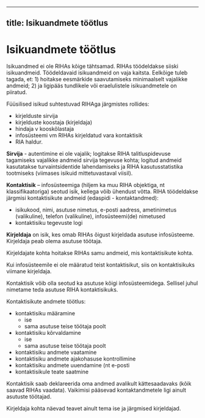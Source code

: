----
title: Isikuandmete töötlus
---

# Isikuandmete töötlus

Isikuandmed ei ole RIHAs kõige tähtsamad. RIHAs töödeldakse siiski isikuandmeid. Töödeldavaid isikuandmeid on vaja kaitsta. Eelkõige tuleb tagada, et: 1) hoitakse eesmärkide saavutamiseks minimaalselt vajalikke andmeid; 2) ja ligipääs tundlikele või eraelulistele isikuandmetele on piiratud. 

Füüsilised isikud suhtestuvad RIHAga järgmistes rollides:
- kirjelduste sirvija
- kirjelduste koostaja (kirjeldaja)
- hindaja v kooskõlastaja
- infosüsteemi vm RIHAs kirjeldatud vara kontaktisik
- RIA haldur.

__Sirvija__ - autentimine ei ole vajalik; logitakse RIHA talitluspidevuse tagamiseks vajalikke andmeid sirvija tegevuse kohta; logitud andmeid kasutatakse turvaintsidentide lahendamiseks ja RIHA kasutusstatistika tootmiseks (viimases isikuid mittetuvastaval viisil).

__Kontaktisik__ – infosüsteemiga (hiljem ka muu RIHA objektiga, nt klassifikaatoriga) seotud isik, kellega võib ühendust võtta.
RIHA töödeldakse järgmisi kontaktisikute andmeid (edaspidi - kontaktandmed):
- isikukood, nimi, asutuse nimetus, e-posti aadress, ametinimetus (valikuline), telefon (valikuline), infosüsteemi(de) nimetused
- kontaktisiku tegevuste logi

__Kirjeldaja__ on isik, kes omab RIHAs õigust kirjeldada asutuse infosüsteeme. Kirjeldaja peab olema asutuse töötaja.

Kirjeldajate kohta hoitakse RIHAs samu andmeid, mis kontaktisikute kohta.

Kui infosüsteemile ei ole määratud teist kontaktisikut, siis on kontaktisikuks viimane kirjeldaja.

Kontaktisik võib olla seotud ka asutuse kõigi infosüsteemidega. Sellisel juhul nimetame teda asutuse RIHA kontaktisikuks.

Kontaktisikute andmete töötlus:
- kontaktisiku määramine
   - ise
   - sama asutuse teise töötaja poolt
- kontaktisiku kõrvaldamine
   - ise
   - sama asutuse teise töötaja poolt
- kontaktisiku andmete vaatamine
- kontaktisiku andmete ajakohasuse kontrollimine
- kontaktisiku andmete uuendamine (nt e-posti
- kontaktisikule teate saatmine

Kontaktisik saab deklareerida oma andmed avalikult kättesaadavaks (kõik saavad RIHAs vaadata). Vaikimisi pääsevad kontaktandmetele ligi ainult asutuste töötajad.

Kirjeldaja kohta näevad teavet ainult tema ise ja järgmised kirjeldajad.
